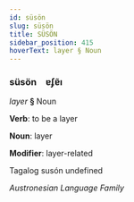 ```yaml
---
id: süsön
slug: süsön
title: SÜSÖN
sidebar_position: 415
hoverText: layer § Noun
---
```


### süsön&emsp;<span kind="abugida">ɐʄɐ̃ı</span>

*layer* **§** Noun

**Verb**: to be a layer

**Noun**: layer

**Modifier**: layer-related

Tagalog susón undefined

*Austronesian Language Family*
